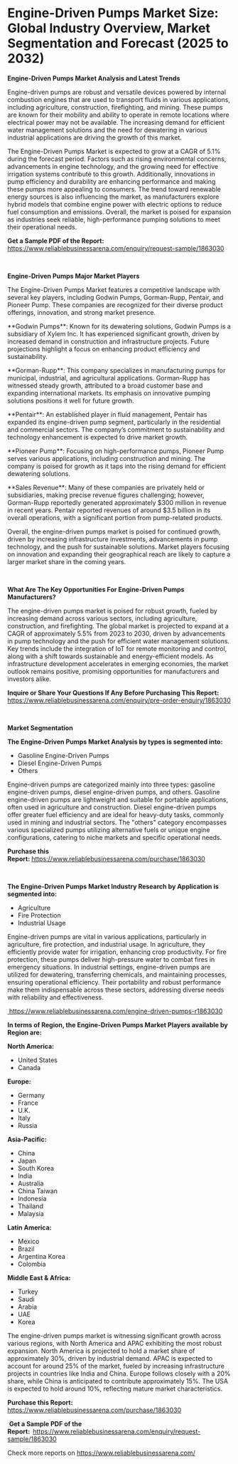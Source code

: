 <p><h1>Engine-Driven Pumps Market Size: Global Industry Overview, Market Segmentation and Forecast (2025 to 2032)</h1></p><p><strong>Engine-Driven Pumps Market Analysis and Latest Trends</strong></p>
<p><p>Engine-driven pumps are robust and versatile devices powered by internal combustion engines that are used to transport fluids in various applications, including agriculture, construction, firefighting, and mining. These pumps are known for their mobility and ability to operate in remote locations where electrical power may not be available. The increasing demand for efficient water management solutions and the need for dewatering in various industrial applications are driving the growth of this market.</p><p>The Engine-Driven Pumps Market is expected to grow at a CAGR of 5.1% during the forecast period. Factors such as rising environmental concerns, advancements in engine technology, and the growing need for effective irrigation systems contribute to this growth. Additionally, innovations in pump efficiency and durability are enhancing performance and making these pumps more appealing to consumers. The trend toward renewable energy sources is also influencing the market, as manufacturers explore hybrid models that combine engine power with electric options to reduce fuel consumption and emissions. Overall, the market is poised for expansion as industries seek reliable, high-performance pumping solutions to meet their operational needs.</p></p>
<p><strong>Get a Sample PDF of the Report:&nbsp;</strong> <a href="https://www.reliablebusinessarena.com/enquiry/request-sample/1863030?utm_campaign=3021&utm_medium=2&utm_source=Github&utm_content=ia&utm_term=12042025&utm_id=engine-driven-pumps">https://www.reliablebusinessarena.com/enquiry/request-sample/1863030</a></p>
<p>&nbsp;</p>
<p><strong>Engine-Driven Pumps Major Market Players</strong></p>
<p><p>The Engine-Driven Pumps Market features a competitive landscape with several key players, including Godwin Pumps, Gorman-Rupp, Pentair, and Pioneer Pump. These companies are recognized for their diverse product offerings, innovation, and strong market presence.</p><p>**Godwin Pumps**: Known for its dewatering solutions, Godwin Pumps is a subsidiary of Xylem Inc. It has experienced significant growth, driven by increased demand in construction and infrastructure projects. Future projections highlight a focus on enhancing product efficiency and sustainability.</p><p>**Gorman-Rupp**: This company specializes in manufacturing pumps for municipal, industrial, and agricultural applications. Gorman-Rupp has witnessed steady growth, attributed to a broad customer base and expanding international markets. Its emphasis on innovative pumping solutions positions it well for future growth.</p><p>**Pentair**: An established player in fluid management, Pentair has expanded its engine-driven pump segment, particularly in the residential and commercial sectors. The company’s commitment to sustainability and technology enhancement is expected to drive market growth.</p><p>**Pioneer Pump**: Focusing on high-performance pumps, Pioneer Pump serves various applications, including construction and mining. The company is poised for growth as it taps into the rising demand for efficient dewatering solutions.</p><p>**Sales Revenue**: Many of these companies are privately held or subsidiaries, making precise revenue figures challenging; however, Gorman-Rupp reportedly generated approximately $300 million in revenue in recent years. Pentair reported revenues of around $3.5 billion in its overall operations, with a significant portion from pump-related products.</p><p>Overall, the engine-driven pumps market is poised for continued growth, driven by increasing infrastructure investments, advancements in pump technology, and the push for sustainable solutions. Market players focusing on innovation and expanding their geographical reach are likely to capture a larger market share in the coming years.</p></p>
<p>&nbsp;</p>
<p><strong>What Are The Key Opportunities For Engine-Driven Pumps Manufacturers?</strong></p>
<p><p>The engine-driven pumps market is poised for robust growth, fueled by increasing demand across various sectors, including agriculture, construction, and firefighting. The global market is projected to expand at a CAGR of approximately 5.5% from 2023 to 2030, driven by advancements in pump technology and the push for efficient water management solutions. Key trends include the integration of IoT for remote monitoring and control, along with a shift towards sustainable and energy-efficient models. As infrastructure development accelerates in emerging economies, the market outlook remains positive, promising opportunities for manufacturers and investors alike.</p></p>
<p><strong>Inquire or Share Your Questions If Any Before Purchasing This Report:</strong> <a href="https://www.reliablebusinessarena.com/enquiry/pre-order-enquiry/1863030?utm_campaign=3021&utm_medium=2&utm_source=Github&utm_content=ia&utm_term=12042025&utm_id=engine-driven-pumps">https://www.reliablebusinessarena.com/enquiry/pre-order-enquiry/1863030</a></p>
<p>&nbsp;</p>
<p><strong>Market Segmentation</strong></p>
<p><strong>The Engine-Driven Pumps Market Analysis by types is segmented into:</strong></p>
<p><ul><li>Gasoline Engine-Driven Pumps</li><li>Diesel Engine-Driven Pumps</li><li>Others</li></ul></p>
<p><p>Engine-driven pumps are categorized mainly into three types: gasoline engine-driven pumps, diesel engine-driven pumps, and others. Gasoline engine-driven pumps are lightweight and suitable for portable applications, often used in agriculture and construction. Diesel engine-driven pumps offer greater fuel efficiency and are ideal for heavy-duty tasks, commonly used in mining and industrial sectors. The "others" category encompasses various specialized pumps utilizing alternative fuels or unique engine configurations, catering to niche markets and specific operational needs.</p></p>
<p><strong>Purchase this Report:&nbsp;</strong><a href="https://www.reliablebusinessarena.com/purchase/1863030?utm_campaign=3021&utm_medium=2&utm_source=Github&utm_content=ia&utm_term=12042025&utm_id=engine-driven-pumps">https://www.reliablebusinessarena.com/purchase/1863030</a></p>
<p>&nbsp;</p>
<p><strong>The Engine-Driven Pumps Market Industry Research by Application is segmented into:</strong></p>
<p><ul><li>Agriculture</li><li>Fire Protection</li><li>Industrial Usage</li></ul></p>
<p><p>Engine-driven pumps are vital in various applications, particularly in agriculture, fire protection, and industrial usage. In agriculture, they efficiently provide water for irrigation, enhancing crop productivity. For fire protection, these pumps deliver high-pressure water to combat fires in emergency situations. In industrial settings, engine-driven pumps are utilized for dewatering, transferring chemicals, and maintaining processes, ensuring operational efficiency. Their portability and robust performance make them indispensable across these sectors, addressing diverse needs with reliability and effectiveness.</p></p>
<p><a href="https://www.reliablebusinessarena.com/engine-driven-pumps-r1863030?utm_campaign=3021&utm_medium=2&utm_source=Github&utm_content=ia&utm_term=12042025&utm_id=engine-driven-pumps">&nbsp;https://www.reliablebusinessarena.com/engine-driven-pumps-r1863030</a></p>
<p><strong>In terms of Region, the Engine-Driven Pumps Market Players available by Region are:</strong></p>
<p>
    <p> <strong> North America: </strong>
        <ul>
            <li>United States</li>
            <li>Canada</li>
        </ul>
        </p> 
    <p> <strong> Europe: </strong>
        <ul>
            <li>Germany</li>
            <li>France</li>
            <li>U.K.</li>
            <li>Italy</li>
            <li>Russia</li>
        </ul>
        </p> 
    <p> <strong> Asia-Pacific: </strong>
        <ul>
            <li>China</li>
            <li>Japan</li>
            <li>South Korea</li>
            <li>India</li>
            <li>Australia</li>
            <li>China Taiwan</li>
            <li>Indonesia</li>
            <li>Thailand</li>
            <li>Malaysia</li>
        </ul>
        </p> 
    <p> <strong> Latin America: </strong>
        <ul>
            <li>Mexico</li>
            <li>Brazil</li>
            <li>Argentina Korea</li>
            <li>Colombia</li>
        </ul>
        </p> 
    <p> <strong> Middle East & Africa: </strong>
        <ul>
            <li>Turkey</li>
            <li>Saudi</li>
            <li>Arabia</li>
            <li>UAE</li>
            <li>Korea</li>
        </ul>
    </p>
    </p>
<p><p>The engine-driven pumps market is witnessing significant growth across various regions, with North America and APAC exhibiting the most robust expansion. North America is projected to hold a market share of approximately 30%, driven by industrial demand. APAC is expected to account for around 25% of the market, fueled by increasing infrastructure projects in countries like India and China. Europe follows closely with a 20% share, while China is anticipated to contribute approximately 15%. The USA is expected to hold around 10%, reflecting mature market characteristics.</p></p>
<p><strong>Purchase this Report: </strong><a href="https://www.reliablebusinessarena.com/purchase/1863030?utm_campaign=3021&utm_medium=2&utm_source=Github&utm_content=ia&utm_term=12042025&utm_id=engine-driven-pumps">https://www.reliablebusinessarena.com/purchase/1863030</a></p>
<p>&nbsp;<strong>Get a Sample PDF of the Report:&nbsp;&nbsp;</strong><a href="https://www.reliablebusinessarena.com/enquiry/request-sample/1863030?utm_campaign=3021&utm_medium=2&utm_source=Github&utm_content=ia&utm_term=12042025&utm_id=engine-driven-pumps">https://www.reliablebusinessarena.com/enquiry/request-sample/1863030</a></p>
<p><strong></strong></p>
<p>Check more reports on <a href="https://www.reliablebusinessarena.com/?utm_campaign=3021&utm_medium=2&utm_source=Github&utm_content=ia&utm_term=12042025&utm_id=engine-driven-pumps">https://www.reliablebusinessarena.com/</a></p>